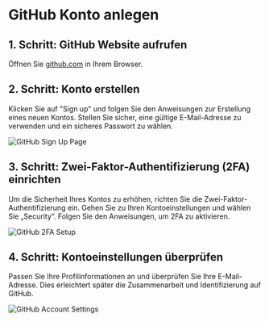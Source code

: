 # GitHub Konto anlegen

## 1. Schritt: GitHub Website aufrufen
Öffnen Sie [github.com](https://github.com) in Ihrem Browser.

## 2. Schritt: Konto erstellen
Klicken Sie auf "Sign up" und folgen Sie den Anweisungen zur Erstellung eines neuen Kontos. Stellen Sie sicher, eine gültige E-Mail-Adresse zu verwenden und ein sicheres Passwort zu wählen.

![GitHub Sign Up Page](Platzhalter-fuer-Bild-SignUp.png)

## 3. Schritt: Zwei-Faktor-Authentifizierung (2FA) einrichten
Um die Sicherheit Ihres Kontos zu erhöhen, richten Sie die Zwei-Faktor-Authentifizierung ein. Gehen Sie zu Ihren Kontoeinstellungen und wählen Sie „Security“. Folgen Sie den Anweisungen, um 2FA zu aktivieren.

![GitHub 2FA Setup](Platzhalter-fuer-Bild-2FA.png)

## 4. Schritt: Kontoeinstellungen überprüfen
Passen Sie Ihre Profilinformationen an und überprüfen Sie Ihre E-Mail-Adresse. Dies erleichtert später die Zusammenarbeit und Identifizierung auf GitHub.

![GitHub Account Settings](Platzhalter-fuer-Bild-Settings.png)
